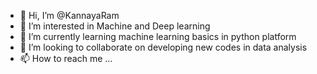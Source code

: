 - 👋 Hi, I’m @KannayaRam
- 👀 I’m interested in Machine and Deep learning
- 🌱 I’m currently learning machine learning basics in python platform
- 💞️ I’m looking to collaborate on developing new codes in data analysis
- 📫 How to reach me ...

<!---
KannayaRam/KannayaRam is a ✨ special ✨ repository because its `README.md` (this file) appears on your GitHub profile.
You can click the Preview link to take a look at your changes.
--->
